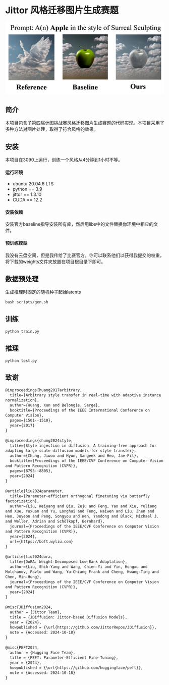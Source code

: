 

# Jittor 风格迁移图片生成赛题

![image](assest/image.png)

## 简介

本项目包含了第四届计图挑战赛风格迁移图片生成赛题的代码实现。本项目采用了多种方法对图片处理，取得了符合风格的效果。

## 安装 

本项目在3090上运行，训练一个风格从4分钟到1小时不等。

#### 运行环境

- ubuntu 20.04.6 LTS
- python == 3.9
- jittor == 1.3.10
- CUDA == 12.2

#### 安装依赖

安装官方baseline指导安装所有库，然后用libs中的文件替换你环境中相应的文件。

#### 预训练模型

我没有云盘空间，但是我传给了比赛官方，你可以联系他们以获得我提交的权重，将下载的weights文件夹放置在项目根目录下即可。

## 数据预处理

生成推理时固定的随机种子起始latents

```
bash scripts/gen.sh
```

## 训练

```
python train.py
```

## 推理

```
python test.py
```

## 致谢
```
@inproceedings{huang2017arbitrary,
  title={Arbitrary style transfer in real-time with adaptive instance normalization},
  author={Huang, Xun and Belongie, Serge},
  booktitle={Proceedings of the IEEE International Conference on Computer Vision},
  pages={1501--1510},
  year={2017}
}

@inproceedings{chung2024style,
  title={Style injection in diffusion: A training-free approach for adapting large-scale diffusion models for style transfer},
  author={Chung, Jiwoo and Hyun, Sangeek and Heo, Jae-Pil},
  booktitle={Proceedings of the IEEE/CVF Conference on Computer Vision and Pattern Recognition (CVPR)},
  pages={8795--8805},
  year={2024}
}

@article{liu2024parameter,
  title={Parameter-efficient orthogonal finetuning via butterfly factorization},
  author={Liu, Weiyang and Qiu, Zeju and Feng, Yao and Xiu, Yuliang and Xue, Yuxuan and Yu, Longhui and Feng, Haiwen and Liu, Zhen and Heo, Juyeon and Peng, Songyou and Wen, Yandong and Black, Michael J. and Weller, Adrian and Schölkopf, Bernhard},
  journal={Proceedings of the IEEE/CVF Conference on Computer Vision and Pattern Recognition (CVPR)},
  year={2024},
  url={https://boft.wyliu.com}
}

@article{liu2024dora,
  title={DoRA: Weight-Decomposed Low-Rank Adaptation},
  author={Liu, Shih-Yang and Wang, Chien-Yi and Yin, Hongxu and Molchanov, Pavlo and Wang, Yu-Chiang Frank and Cheng, Kwang-Ting and Chen, Min-Hung},
  journal={Proceedings of the IEEE/CVF Conference on Computer Vision and Pattern Recognition (CVPR)},
  year={2024}
}

@misc{JDiffusion2024,
  author = {Jittor Team},
  title = {JDiffusion: Jittor-based Diffusion Models},
  year = {2024},
  howpublished = {\url{https://github.com/JittorRepos/JDiffusion}},
  note = {Accessed: 2024-10-18}
}

@misc{PEFT2024,
  author = {Hugging Face Team},
  title = {PEFT: Parameter-Efficient Fine-Tuning},
  year = {2024},
  howpublished = {\url{https://github.com/huggingface/peft}},
  note = {Accessed: 2024-10-18}
}
```
